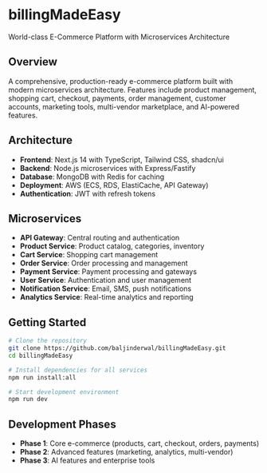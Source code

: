 # billingMadeEasy
World-class E-Commerce Platform with Microservices Architecture

## Overview
A comprehensive, production-ready e-commerce platform built with modern microservices architecture. Features include product management, shopping cart, checkout, payments, order management, customer accounts, marketing tools, multi-vendor marketplace, and AI-powered features.

## Architecture
- **Frontend**: Next.js 14 with TypeScript, Tailwind CSS, shadcn/ui
- **Backend**: Node.js microservices with Express/Fastify
- **Database**: MongoDB with Redis for caching
- **Deployment**: AWS (ECS, RDS, ElastiCache, API Gateway)
- **Authentication**: JWT with refresh tokens

## Microservices
- **API Gateway**: Central routing and authentication
- **Product Service**: Product catalog, categories, inventory
- **Cart Service**: Shopping cart management
- **Order Service**: Order processing and management
- **Payment Service**: Payment processing and gateways
- **User Service**: Authentication and user management
- **Notification Service**: Email, SMS, push notifications
- **Analytics Service**: Real-time analytics and reporting

## Getting Started
```bash
# Clone the repository
git clone https://github.com/baljinderwal/billingMadeEasy.git
cd billingMadeEasy

# Install dependencies for all services
npm run install:all

# Start development environment
npm run dev
```

## Development Phases
- **Phase 1**: Core e-commerce (products, cart, checkout, orders, payments)
- **Phase 2**: Advanced features (marketing, analytics, multi-vendor)
- **Phase 3**: AI features and enterprise tools
